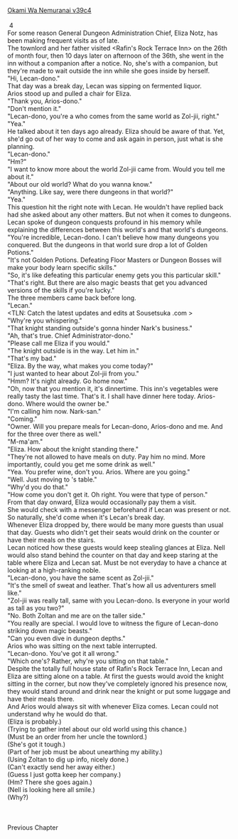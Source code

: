 [Okami Wa Nemuranai v39c4](https://www.sousetsuka.com/2021/03/okami-wa-nemuranai-394.html)
<br/><br/>
 4<br/>
For some reason General Dungeon Administration Chief, Eliza Notz, has been making frequent visits as of late.<br/>
The townlord and her father visited <Rafin's Rock Terrace Inn> on the 26th of month four, then 10 days later on afternoon of the 36th, she went in the inn without a companion after a notice. No, she's with a companion, but they're made to wait outside the inn while she goes inside by herself.<br/>
"Hi, Lecan-dono."<br/>
That day was a break day, Lecan was sipping on fermented liquor.<br/>
Arios stood up and pulled a chair for Eliza.<br/>
"Thank you, Arios-dono."<br/>
"Don't mention it."<br/>
"Lecan-dono, you're a <Descender> who comes from the same world as Zol-jii, right."<br/>
"Yea."<br/>
He talked about it ten days ago already. Eliza should be aware of that. Yet, she'd go out of her way to come and ask again in person, just what is she planning.<br/>
"Lecan-dono."<br/>
"Hm?"<br/>
"I want to know more about the world Zol-jii came from. Would you tell me about it."<br/>
"About our old world? What do you wanna know."<br/>
"Anything. Like say, were there dungeons in that world?"<br/>
"Yea."<br/>
This question hit the right note with Lecan. He wouldn't have replied back had she asked about any other matters. But not when it comes to dungeons. Lecan spoke of dungeon conquests profound in his memory while explaining the differences between this world's and that world's dungeons.<br/>
"You're incredible, Lecan-dono. I can't believe how many dungeons you conquered. But the dungeons in that world sure drop a lot of Golden Potions."<br/>
"It's not Golden Potions. Defeating Floor Masters or Dungeon Bosses will make your body learn specific skills."<br/>
"So, it's like defeating this particular enemy gets you this particular skill."<br/>
"That's right. But there are also magic beasts that get you advanced versions of the skills if you're lucky."<br/>
The three <Grindam> members came back before long.<br/>
"Lecan."<br/>
<TLN: Catch the latest updates and edits at Sousetsuka .com ><br/>
"Why're you whispering."<br/>
"That knight standing outside's gonna hinder Nark's business."<br/>
"Ah, that's true. Chief Administrator-dono."<br/>
"Please call me Eliza if you would."<br/>
"The knight outside is in the way. Let him in."<br/>
"That's my bad."<br/>
"Eliza. By the way, what makes you come today?"<br/>
"I just wanted to hear about Zol-jii from you."<br/>
"Hmm? It's night already. Go home now."<br/>
"Oh, now that you mention it, it's dinnertime. This inn's vegetables were really tasty the last time. That's it. I shall have dinner here today. Arios-dono. Where would the owner be."<br/>
"I'm calling him now. Nark-san."<br/>
"Coming."<br/>
"Owner. Will you prepare meals for Lecan-dono, Arios-dono and me. And for the three over there as well."<br/>
"M-ma'am."<br/>
"Eliza. How about the knight standing there."<br/>
"They're not allowed to have meals on duty. Pay him no mind. More importantly, could you get me some drink as well."<br/>
"Yea. You prefer wine, don't you. Arios. Where are you going."<br/>
"Well. Just moving to <Grindam>'s table."<br/>
"Why'd you do that."<br/>
"How come you don't get it. Oh right. You were that type of person."<br/>
From that day onward, Eliza would occasionally pay them a visit.<br/>
She would check with a messenger beforehand if Lecan was present or not. So naturally, she'd come when it's Lecan's break day.<br/>
Whenever Eliza dropped by, there would be many more guests than usual that day. Guests who didn't get their seats would drink on the counter or have their meals on the stairs.<br/>
Lecan noticed how these guests would keep stealing glances at Eliza. Nell would also stand behind the counter on that day and keep staring at the table where Eliza and Lecan sat. Must be not everyday to have a chance at looking at a high-ranking noble.<br/>
"Lecan-dono, you have the same scent as Zol-jii."<br/>
"It's the smell of sweat and leather. That's how all us adventurers smell like."<br/>
"Zol-jii was really tall, same with you Lecan-dono. Is everyone in your world as tall as you two?"<br/>
"No. Both Zoltan and me are on the taller side."<br/>
"You really are special. I would love to witness the figure of Lecan-dono striking down magic beasts."<br/>
"Can you even dive in dungeon depths."<br/>
Arios who was sitting on the next table interrupted.<br/>
"Lecan-dono. You've got it all wrong."<br/>
"Which one's? Rather, why're you sitting on that table."<br/>
Despite the totally full house state of Rafin's Rock Terrace Inn, Lecan and Eliza are sitting alone on a table. At first the guests would avoid the knight sitting in the corner, but now they've completely ignored his presence now, they would stand around and drink near the knight or put some luggage and have their meals there.<br/>
And Arios would always sit with <Grindam> whenever Eliza comes. Lecan could not understand why he would do that.<br/>
(Eliza is probably.)<br/>
(Trying to gather intel about our old world using this chance.)<br/>
(Must be an order from her uncle the townlord.)<br/>
(She's got it tough.)<br/>
(Part of her job must be about unearthing my ability.)<br/>
(Using Zoltan to dig up info, nicely done.)<br/>
(Can't exactly send her away either.)<br/>
(Guess I just gotta keep her company.)<br/>
(Hm? There she goes again.)<br/>
(Nell is looking here all smile.)<br/>
(Why?)<br/>
 <br/>
 <br/>
 <br/>
Previous Chapter<br/>
 <br/>
